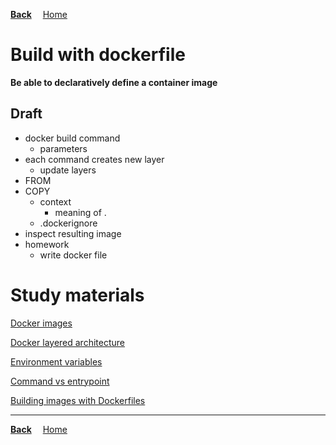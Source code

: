 **[Back](../README.md)**
&emsp;[Home](/README.md)

# Build with dockerfile

**Be able to declaratively define a container image**

## Draft
- docker build command
  - parameters
- each command creates new layer
  - update layers
- FROM
- COPY
  - context
    - meaning of .
  - .dockerignore
- inspect resulting image
- homework
  - write docker file

# Study materials

[Docker images](https://capgemini.udemy.com/course/learn-docker/learn/lecture/7894020#overview)

[Docker layered architecture](https://capgemini.udemy.com/course/learn-docker/learn/lecture/15829082#overview)

[Environment variables](https://capgemini.udemy.com/course/learn-docker/learn/lecture/12240112#overview)

[Command vs entrypoint](https://capgemini.udemy.com/course/learn-docker/learn/lecture/12485580#overview)

[Building images with Dockerfiles](https://capgemini.udemy.com/course/docker-tutorial/learn/lecture/16123011#overview)

---
**[Back](../README.md)**
&emsp;[Home](/README.md)
